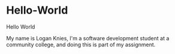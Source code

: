 # Hello-World
Hello World

My name is Logan Knies, I'm a software development student at a community college, and doing this is part of my assignment. 
